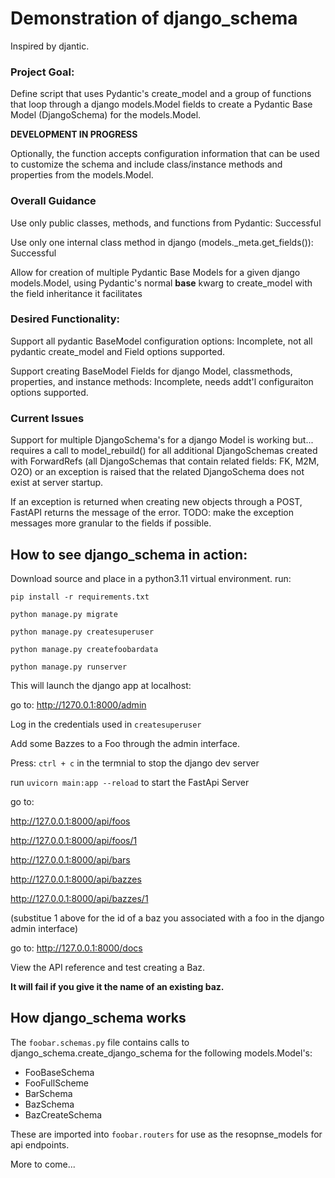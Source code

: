 # Demonstration of django_schema

Inspired by djantic.  

### Project Goal:
Define script that uses Pydantic's create_model and a group of functions that loop through a django models.Model fields to create a Pydantic Base Model (DjangoSchema) for the models.Model.

**DEVELOPMENT IN PROGRESS**

Optionally, the function accepts configuration information  that can be used to customize the schema and include class/instance methods and properties from the models.Model.

### Overall Guidance
Use only public classes, methods, and functions from Pydantic: Successful

Use only one internal class method in django (models._meta.get_fields()): Successful

Allow for creation of multiple Pydantic Base Models for a given django models.Model, using Pydantic's normal __base__ kwarg to create_model with the field inheritance it facilitates

### Desired Functionality:
Support all pydantic BaseModel configuration options: Incomplete, not all pydantic create_model and Field options supported.

Support creating BaseModel Fields for django Model, classmethods, properties, and instance methods:  Incomplete, needs addt'l configuraiton options supported.

### Current Issues
Support for multiple DjangoSchema's for a django Model is working but... requires a call to model_rebuild() for all additional DjangoSchemas created with ForwardRefs (all DjangoSchemas that contain related fields: FK, M2M, O2O) or an exception is raised that the related DjangoSchema does not exist at server startup.

If an exception is returned when creating new objects through a POST, FastAPI returns the message of the error.  TODO: make the exception messages more granular to the fields if possible.

## How to see django_schema in action:
Download source and place in a python3.11 virtual environment.
run:

`pip install -r requirements.txt`

`python manage.py migrate`

`python manage.py createsuperuser`

`python manage.py createfoobardata`

`python manage.py runserver`

This will launch the django app at localhost:

go to: http://1270.0.1:8000/admin

Log in the credentials used in `createsuperuser`

Add some Bazzes to a Foo through the admin interface.

Press: `ctrl + c` in the termnial to stop the django dev server

run `uvicorn main:app --reload` to start the FastApi Server

go to:

http://127.0.0.1:8000/api/foos

http://127.0.0.1:8000/api/foos/1

http://127.0.0.1:8000/api/bars

http://127.0.0.1:8000/api/bazzes

http://127.0.0.1:8000/api/bazzes/1 

(substitue 1 above for the id of a baz you associated with a foo in the django admin interface)

go to:
http://127.0.0.1:8000/docs

View the API reference and test creating a Baz. 

**It will fail if you give it the name of an existing baz.**

## How django_schema works

The `foobar.schemas.py` file contains calls to django_schema.create_django_schema for the following models.Model's:

- FooBaseSchema
- FooFullScheme
- BarSchema
- BazSchema
- BazCreateSchema

These are imported into `foobar.routers` for use as the resopnse_models for api endpoints.

More to come...
